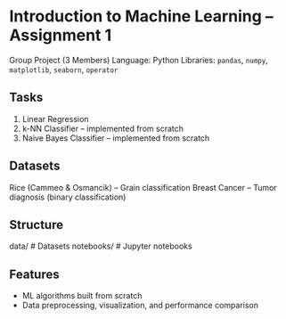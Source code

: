 # Introduction to Machine Learning – Assignment 1

Group Project (3 Members)
Language: Python
Libraries: `pandas`, `numpy`, `matplotlib`, `seaborn`, `operator`

## Tasks
1) Linear Regression
2) k-NN Classifier – implemented from scratch
3) Naive Bayes Classifier – implemented from scratch
   
## Datasets
Rice (Cammeo & Osmancik) – Grain classification
Breast Cancer – Tumor diagnosis (binary classification)

## Structure
data/        # Datasets
notebooks/   # Jupyter notebooks

## Features
- ML algorithms built from scratch
- Data preprocessing, visualization, and performance comparison
